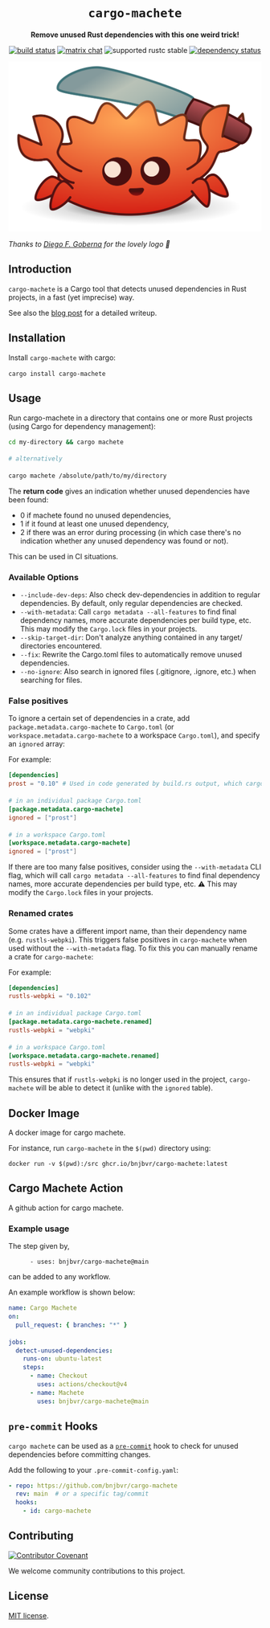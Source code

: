 <div align="center">
  <h1><code>cargo-machete</code></h1>

  <p>
    <strong>Remove unused Rust dependencies with this one weird trick!</strong>
  </p>

  <p>
    <a href="https://github.com/bnjbvr/cargo-machete/actions?query=workflow%3ARust"><img src="https://github.com/bnjbvr/cargo-machete/workflows/Rust/badge.svg" alt="build status" /></a>
    <a href="https://matrix.to/#/#cargo-machete:delire.party"><img src="https://img.shields.io/badge/matrix-join_chat-brightgreen.svg" alt="matrix chat" /></a>
    <img src="https://img.shields.io/badge/rustc-stable+-green.svg" alt="supported rustc stable" />
    <a href="https://deps.rs/repo/github/bnjbvr/cargo-machete"><img src="https://deps.rs/repo/github/bnjbvr/cargo-machete/status.svg" alt="dependency status"/></a>
  </p>
</div>

![](https://github.com/bnjbvr/cargo-machete/raw/main/logo.svg)

*Thanks to [Diego F. Goberna](https://github.com/feiss) for the lovely logo 🥰*

## Introduction

`cargo-machete` is a Cargo tool that detects unused dependencies in Rust
projects, in a fast (yet imprecise) way.

See also the [blog post](https://blog.benj.me/2022/04/27/cargo-machete/) for a
detailed writeup.

## Installation

Install `cargo-machete` with cargo:

`cargo install cargo-machete`

## Usage

Run cargo-machete in a directory that contains one or more Rust projects (using Cargo for
dependency management):

```bash
cd my-directory && cargo machete

# alternatively

cargo machete /absolute/path/to/my/directory
```

The **return code** gives an indication whether unused dependencies have been found:

- 0 if machete found no unused dependencies,
- 1 if it found at least one unused dependency,
- 2 if there was an error during processing (in which case there's no indication whether any unused
  dependency was found or not).

This can be used in CI situations.

### Available Options

- `--include-dev-deps`: Also check dev-dependencies in addition to regular dependencies. By default, only regular dependencies are checked.
- `--with-metadata`: Call `cargo metadata --all-features` to find final dependency names, more accurate dependencies per build type, etc. This may modify the `Cargo.lock` files in your projects.
- `--skip-target-dir`: Don't analyze anything contained in any target/ directories encountered.
- `--fix`: Rewrite the Cargo.toml files to automatically remove unused dependencies.
- `--no-ignore`: Also search in ignored files (.gitignore, .ignore, etc.) when searching for files.

### False positives

To ignore a certain set of dependencies in a crate, add
`package.metadata.cargo-machete` to `Cargo.toml` (or `workspace.metadata.cargo-machete` to a
workspace `Cargo.toml`), and specify an `ignored` array:

For example:

```toml
[dependencies]
prost = "0.10" # Used in code generated by build.rs output, which cargo-machete cannot check

# in an individual package Cargo.toml
[package.metadata.cargo-machete]
ignored = ["prost"]

# in a workspace Cargo.toml
[workspace.metadata.cargo-machete]
ignored = ["prost"]
```

If there are too many false positives, consider using the `--with-metadata` CLI
flag, which will call `cargo metadata --all-features` to find final dependency
names, more accurate dependencies per build type, etc. ⚠ This may modify the
`Cargo.lock` files in your projects.

### Renamed crates

Some crates have a different import name, than their dependency name (e.g.
`rustls-webpki`). This triggers false positives in `cargo-machete` when used
without the `--with-metadata` flag. To fix this you can manually rename a crate
for `cargo-machete`:

For example:

```toml
[dependencies]
rustls-webpki = "0.102"

# in an individual package Cargo.toml
[package.metadata.cargo-machete.renamed]
rustls-webpki = "webpki"

# in a workspace Cargo.toml
[workspace.metadata.cargo-machete.renamed]
rustls-webpki = "webpki"
```

This ensures that if `rustls-webpki` is no longer used in the project,
`cargo-machete` will be able to detect it (unlike with the `ignored` table).

## Docker Image

A docker image for cargo machete.

For instance, run `cargo-machete` in the `$(pwd)` directory using:

```
docker run -v $(pwd):/src ghcr.io/bnjbvr/cargo-machete:latest
```

## Cargo Machete Action

A github action for cargo machete.

### Example usage

The step given by,
```
      - uses: bnjbvr/cargo-machete@main
```
can be added to any workflow.

An example workflow is shown below:

```yaml
name: Cargo Machete
on:
  pull_request: { branches: "*" }

jobs:
  detect-unused-dependencies:
    runs-on: ubuntu-latest
    steps:
      - name: Checkout
        uses: actions/checkout@v4
      - name: Machete
        uses: bnjbvr/cargo-machete@main
```

## `pre-commit` Hooks

`cargo machete` can be used as a [`pre-commit`](https://pre-commit.com/) hook to check for unused dependencies before committing changes.

Add the following to your `.pre-commit-config.yaml`:

```yaml
- repo: https://github.com/bnjbvr/cargo-machete
  rev: main  # or a specific tag/commit
  hooks:
    - id: cargo-machete
```

## Contributing

[![Contributor Covenant](https://img.shields.io/badge/contributor%20covenant-v1.4-ff69b4.svg)](https://www.contributor-covenant.org/version/1/4/code-of-conduct/)

We welcome community contributions to this project.

## License

[MIT license](LICENSE.md).
